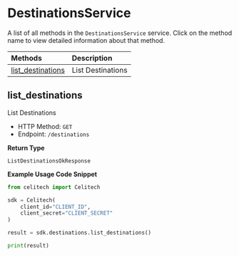 # DestinationsService

A list of all methods in the `DestinationsService` service. Click on the method name to view detailed information about that method.

| Methods                                 | Description       |
| :-------------------------------------- | :---------------- |
| [list_destinations](#list_destinations) | List Destinations |

## list_destinations

List Destinations

- HTTP Method: `GET`
- Endpoint: `/destinations`

**Return Type**

`ListDestinationsOkResponse`

**Example Usage Code Snippet**

```python
from celitech import Celitech

sdk = Celitech(
    client_id="CLIENT_ID",
    client_secret="CLIENT_SECRET"
)

result = sdk.destinations.list_destinations()

print(result)
```
